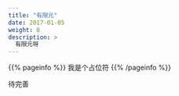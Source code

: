 ```yaml
---
title: "有限元"
date: 2017-01-05
weight: 8
description: >
  有限元呀
---
```


{{% pageinfo %}}
我是个占位符
{{% /pageinfo %}}

待完善